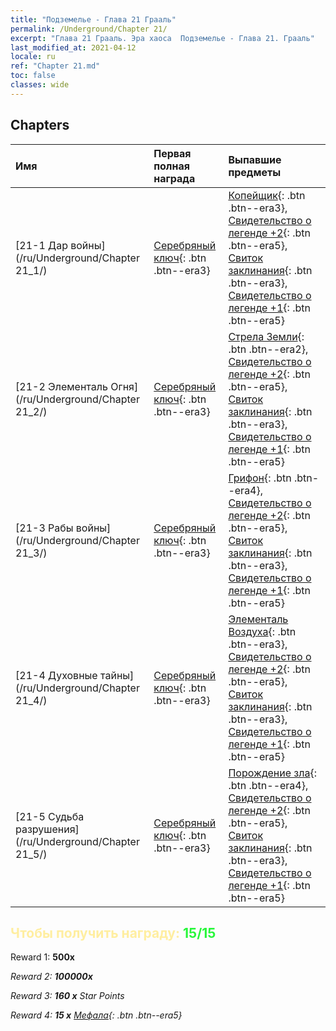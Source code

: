 ```yaml
---
title: "Подземелье - Глава 21 Грааль"
permalink: /Underground/Chapter 21/
excerpt: "Глава 21 Грааль. Эра хаоса  Подземелье - Глава 21. Грааль"
last_modified_at: 2021-04-12
locale: ru
ref: "Chapter 21.md"
toc: false
classes: wide
---
```


## Chapters

  | Имя |  Первая полная награда | Выпавшие предметы |
  |:------------|:------------|:------------| 
  | [21-1 Дар войны](/ru/Underground/Chapter 21_1/) | [Серебряный ключ](/ru/Items/con_693/){: .btn .btn--era3} | [Копейщик](/ru/Items/unt_190/){: .btn .btn--era3}, [Свидетельство о легенде +2](/ru/Items/mat_81/){: .btn .btn--era5}, [Свиток заклинания](/ru/Items/con_694/){: .btn .btn--era3}, [Свидетельство о легенде +1](/ru/Items/mat_74/){: .btn .btn--era5} |
  | [21-2 Элементаль Огня](/ru/Underground/Chapter 21_2/) | [Серебряный ключ](/ru/Items/con_693/){: .btn .btn--era3} | [Стрела Земли](/ru/Items/her_464/){: .btn .btn--era2}, [Свидетельство о легенде +2](/ru/Items/mat_81/){: .btn .btn--era5}, [Свиток заклинания](/ru/Items/con_694/){: .btn .btn--era3}, [Свидетельство о легенде +1](/ru/Items/mat_74/){: .btn .btn--era5} |
  | [21-3 Рабы войны](/ru/Underground/Chapter 21_3/) | [Серебряный ключ](/ru/Items/con_693/){: .btn .btn--era3} | [Грифон](/ru/Items/unt_192/){: .btn .btn--era4}, [Свидетельство о легенде +2](/ru/Items/mat_81/){: .btn .btn--era5}, [Свиток заклинания](/ru/Items/con_694/){: .btn .btn--era3}, [Свидетельство о легенде +1](/ru/Items/mat_74/){: .btn .btn--era5} |
  | [21-4 Духовные тайны](/ru/Underground/Chapter 21_4/) | [Серебряный ключ](/ru/Items/con_693/){: .btn .btn--era3} | [Элементаль Воздуха](/ru/Items/her_448/){: .btn .btn--era3}, [Свидетельство о легенде +2](/ru/Items/mat_81/){: .btn .btn--era5}, [Свиток заклинания](/ru/Items/con_694/){: .btn .btn--era3}, [Свидетельство о легенде +1](/ru/Items/mat_74/){: .btn .btn--era5} |
  | [21-5 Судьба разрушения](/ru/Underground/Chapter 21_5/) | [Серебряный ключ](/ru/Items/con_693/){: .btn .btn--era3} | [Порождение зла](/ru/Items/unt_230/){: .btn .btn--era4}, [Свидетельство о легенде +2](/ru/Items/mat_81/){: .btn .btn--era5}, [Свиток заклинания](/ru/Items/con_694/){: .btn .btn--era3}, [Свидетельство о легенде +1](/ru/Items/mat_74/){: .btn .btn--era5} |


## <span style="color: #ffeea0">Чтобы получить награду: </span><span style="color: #27f73a">15/15</span>

 Reward 1:  **500x** <i class="fas fa-gem"/>

 Reward 2:  **100000x** <i class="fas fa-coins"/>

 Reward 3: **160 x** Star Points

 Reward 4: **15 x** [Мефала](/ru/Items/her_367/){: .btn .btn--era5}


